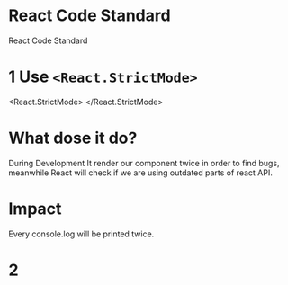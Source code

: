 # React Code Standard

React Code Standard

# 1 Use `<React.StrictMode>`

<React.StrictMode>
<App />
</React.StrictMode>

# What dose it do?

During Development It render our component twice in order to find bugs, meanwhile React will check if we are using outdated parts of react API.

# Impact

Every console.log will be printed twice.

# 2
